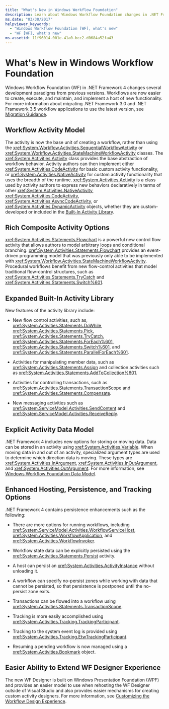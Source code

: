 ```yaml
---
title: "What's New in Windows Workflow Foundation"
description: Learn about Windows Workflow Foundation changes in .NET Framework 4. Workflows are easier to create, execute, and maintain.
ms.date: "03/30/2017"
helpviewer_keywords:
  - "Windows Workflow Foundation [WF], what's new"
  - "WF [WF], what's new"
ms.assetid: 11f96014-001e-41a0-bcc2-d0684a52fa43
---
```

# What's New in Windows Workflow Foundation

Windows Workflow Foundation (WF) in .NET Framework 4 changes several development paradigms from previous versions. Workflows are now easier to create, execute, and maintain, and implement a host of new functionality. For more information about migrating .NET Framework 3.0 and .NET Framework 3.5 workflow applications to use the latest version, see [Migration Guidance](migration-guidance.md).

## Workflow Activity Model

 The activity is now the base unit of creating a workflow, rather than using the <xref:System.Workflow.Activities.SequentialWorkflowActivity> or <xref:System.Workflow.Activities.StateMachineWorkflowActivity> classes. The <xref:System.Activities.Activity> class provides the base abstraction of workflow behavior. Activity authors can then implement either <xref:System.Activities.CodeActivity> for basic custom activity functionality, or <xref:System.Activities.NativeActivity> for custom activity functionality that uses the breadth of the runtime. <xref:System.Activities.Activity> is a class used by activity authors to express new behaviors declaratively in terms of other <xref:System.Activities.NativeActivity>, <xref:System.Activities.CodeActivity>, <xref:System.Activities.AsyncCodeActivity>, or <xref:System.Activities.DynamicActivity> objects, whether they are custom-developed or included in the [Built-In Activity Library](net-framework-4-5-built-in-activity-library.md).

## Rich Composite Activity Options

 <xref:System.Activities.Statements.Flowchart> is a powerful new control flow activity that allows authors to model arbitrary loops and conditional branching. <xref:System.Activities.Statements.Flowchart> provides an event-driven programming model that was previously only able to be implemented with <xref:System.Workflow.Activities.StateMachineWorkflowActivity>. Procedural workflows benefit from new flow-control activities that model traditional flow-control structures, such as <xref:System.Activities.Statements.TryCatch> and <xref:System.Activities.Statements.Switch%601>.

## Expanded Built-In Activity Library

 New features of the activity library include:

- New flow control activities, such as, <xref:System.Activities.Statements.DoWhile>, <xref:System.Activities.Statements.Pick>, <xref:System.Activities.Statements.TryCatch>, <xref:System.Activities.Statements.ForEach%601>, <xref:System.Activities.Statements.Switch%601>, and <xref:System.Activities.Statements.ParallelForEach%601>.

- Activities for manipulating member data, such as <xref:System.Activities.Statements.Assign> and collection activities such as <xref:System.Activities.Statements.AddToCollection%601>.

- Activities for controlling transactions, such as <xref:System.Activities.Statements.TransactionScope> and <xref:System.Activities.Statements.Compensate>.

- New messaging activities such as <xref:System.ServiceModel.Activities.SendContent> and <xref:System.ServiceModel.Activities.ReceiveReply>.

## Explicit Activity Data Model

 .NET Framework 4 includes new options for storing or moving data. Data can be stored in an activity using <xref:System.Activities.Variable>. When moving data in and out of an activity, specialized argument types are used to determine which direction data is moving. These types are <xref:System.Activities.InArgument>, <xref:System.Activities.InOutArgument>, and <xref:System.Activities.OutArgument>. For more information, see [Windows Workflow Foundation Data Model](data-model.md).

## Enhanced Hosting, Persistence, and Tracking Options

 .NET Framework 4 contains persistence enhancements such as the following:

- There are more options for running workflows, including <xref:System.ServiceModel.Activities.WorkflowServiceHost>, <xref:System.Activities.WorkflowApplication>, and <xref:System.Activities.WorkflowInvoker>.

- Workflow state data can be explicitly persisted using the <xref:System.Activities.Statements.Persist> activity.

- A host can persist an <xref:System.Activities.ActivityInstance> without unloading it.

- A workflow can specify no-persist zones while working with data that cannot be persisted, so that persistence is postponed until the no-persist zone exits.

- Transactions can be flowed into a workflow using <xref:System.Activities.Statements.TransactionScope>.

- Tracking is more easily accomplished using <xref:System.Activities.Tracking.TrackingParticipant>.

- Tracking to the system event log is provided using <xref:System.Activities.Tracking.EtwTrackingParticipant>.

- Resuming a pending workflow is now managed using a <xref:System.Activities.Bookmark> object.

## Easier Ability to Extend WF Designer Experience

 The new WF Designer is built on Windows Presentation Foundation (WPF) and provides an easier model to use when rehosting the WF Designer outside of Visual Studio and also provides easier mechanisms for creating custom activity designers. For more information, see [Customizing the Workflow Design Experience](customizing-the-workflow-design-experience.md).
